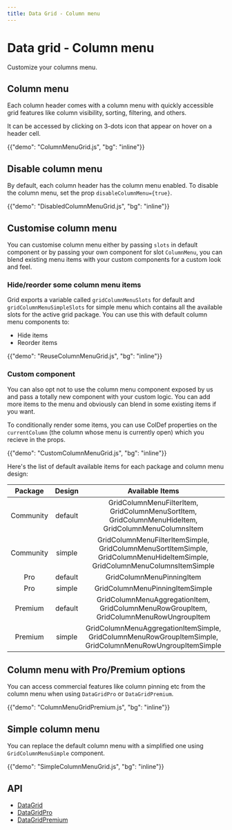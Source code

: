 ```yaml
---
title: Data Grid - Column menu
---
```


# Data grid - Column menu

<p class="description">Customize your columns menu.</p>

## Column menu

Each column header comes with a column menu with quickly accessible grid features like column visibility, sorting, filtering, and others.

It can be accessed by clicking on 3-dots icon that appear on hover on a header cell.

{{"demo": "ColumnMenuGrid.js", "bg": "inline"}}

## Disable column menu

By default, each column header has the column menu enabled. To disable the column menu, set the prop `disableColumnMenu={true}`.

{{"demo": "DisabledColumnMenuGrid.js", "bg": "inline"}}

## Customise column menu

You can customise column menu either by passing `slots` in default component or by passing your own component for slot `ColumnMenu`, you can blend existing menu items with your custom components for a custom look and feel.

### Hide/reorder some column menu items

Grid exports a variable called `gridColumnMenuSlots` for default and `gridColumnMenuSimpleSlots` for simple menu which contains all the available slots for the active grid package. You can use this with default column menu components to:

- Hide items
- Reorder items

{{"demo": "ReuseColumnMenuGrid.js", "bg": "inline"}}

### Custom component

You can also opt not to use the column menu component exposed by us and pass a totally new component with your custom logic. You can add more items to the menu and obviously can blend in some existing items if you want.

To conditionally render some items, you can use ColDef properties on the `currentColumn` (the column whose menu is currently open) which you recieve in the props.

{{"demo": "CustomColumnMenuGrid.js", "bg": "inline"}}

Here's the list of default available items for each package and column menu design:

| **Package** | **Design** |                                                     **Available Items**                                                     |
| :---------: | :--------: | :-------------------------------------------------------------------------------------------------------------------------: |
|  Community  |  default   |             GridColumnMenuFilterItem, GridColumnMenuSortItem, GridColumnMenuHideItem, GridColumnMenuColumnsItem             |
|  Community  |   simple   | GridColumnMenuFilterItemSimple, GridColumnMenuSortItemSimple, GridColumnMenuHideItemSimple, GridColumnMenuColumnsItemSimple |
|     Pro     |  default   |                                                  GridColumnMenuPinningItem                                                  |
|     Pro     |   simple   |                                               GridColumnMenuPinningItemSimple                                               |
|   Premium   |  default   |                   GridColumnMenuAggregationItem, GridColumnMenuRowGroupItem, GridColumnMenuRowUngroupItem                   |
|   Premium   |   simple   |          GridColumnMenuAggregationItemSimple, GridColumnMenuRowGroupItemSimple, GridColumnMenuRowUngroupItemSimple          |

## Column menu with Pro/Premium options [<span class="plan-pro"></span>](/x/introduction/licensing/#pro-plan)[<span class="plan-premium"></span>](/x/introduction/licensing/#premium-plan)

You can access commercial features like column pinning etc from the column menu when using `DataGridPro` or `DataGridPremium`.

{{"demo": "ColumnMenuGridPremium.js", "bg": "inline"}}

## Simple column menu

You can replace the default column menu with a simplified one using `GridColumnMenuSimple` component.

{{"demo": "SimpleColumnMenuGrid.js", "bg": "inline"}}

## API

- [DataGrid](/x/api/data-grid/data-grid/)
- [DataGridPro](/x/api/data-grid/data-grid-pro/)
- [DataGridPremium](/x/api/data-grid/data-grid-premium/)
